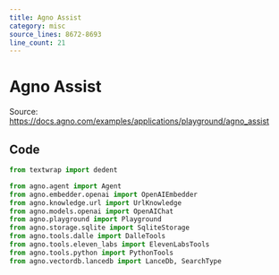 ```yaml
---
title: Agno Assist
category: misc
source_lines: 8672-8693
line_count: 21
---
```


# Agno Assist
Source: https://docs.agno.com/examples/applications/playground/agno_assist



## Code

````python cookbook/apps/playground/agno_assist.py 
from textwrap import dedent

from agno.agent import Agent
from agno.embedder.openai import OpenAIEmbedder
from agno.knowledge.url import UrlKnowledge
from agno.models.openai import OpenAIChat
from agno.playground import Playground
from agno.storage.sqlite import SqliteStorage
from agno.tools.dalle import DalleTools
from agno.tools.eleven_labs import ElevenLabsTools
from agno.tools.python import PythonTools
from agno.vectordb.lancedb import LanceDb, SearchType

